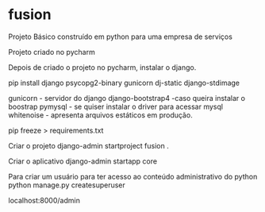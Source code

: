 # fusion
Projeto Básico construído em python para uma empresa de serviços


Projeto criado no pycharm

Depois de criado o projeto no pycharm, instalar o django.

pip install django psycopg2-binary gunicorn dj-static django-stdimage

gunicorn - servidor do django
django-bootstrap4 -caso queira instalar o boostrap
pymysql - se quiser instalar o driver para acessar mysql
whitenoise - apresenta arquivos estáticos em produção.


pip freeze > requirements.txt

Criar o projeto 
django-admin startproject fusion .

Criar o aplicativo
django-admin startapp core

Para criar um usuário para ter acesso ao conteúdo administrativo do python
python manage.py createsuperuser

localhost:8000/admin


















